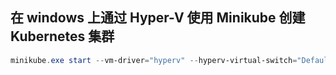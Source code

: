 ## 在 windows 上通过 Hyper-V 使用 Minikube 创建 Kubernetes 集群
```ps1
minikube.exe start --vm-driver="hyperv" --hyperv-virtual-switch="Default Switch" --memory=4096 --registry-mirror=https://registry.docker-cn.com --image-repository=registry.cn-hangzhou.aliyuncs.com/google_containers --image-mirror-country=cn
```